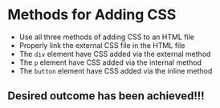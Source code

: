 # Methods for Adding CSS

- Use all three methods of adding CSS to an HTML file
- Properly link the external CSS file in the HTML file
- The `div` element have CSS added via the external method
- The `p` element have CSS added via the internal method
- The `button` element have CSS added via the inline method

## Desired outcome has been achieved!!!
